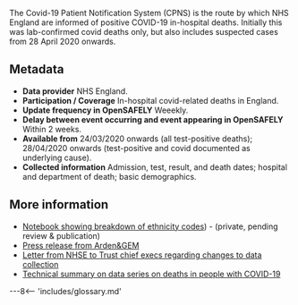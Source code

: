 The Covid-19 Patient Notification System (CPNS) is the route by which NHS England are informed of positive COVID-19 in-hospital deaths.
Initially this was lab-confirmed covid deaths only, but also includes suspected cases from 28 April 2020 onwards.

## Metadata

* **Data provider** NHS England.
* **Participation / Coverage** In-hospital covid-related deaths in England.
* **Update frequency in OpenSAFELY** Weeekly.
* **Delay between event occurring and event appearing in OpenSAFELY** Within 2 weeks.
* **Available from** 24/03/2020 onwards (all test-positive deaths); 28/04/2020 onwards (test-positive and covid documented as underlying cause).
* **Collected information** Admission, test, result, and death dates; hospital and department of death; basic demographics.

## More information
* [Notebook showing breakdown of ethnicity codes](https://github.com/opensafely/rapid-reports/blob/master/notebooks/ethnicity-codes.ipynb)) - (private, pending review & publication)
* [Press release from Arden&GEM](https://www.ardengemcsu.nhs.uk/showcase/news-events/news-events/supporting-providers-to-record-covid-19-patient-notifications/)
* [Letter from NHSE to Trust chief execs regarding changes to data collection](https://www.england.nhs.uk/coronavirus/wp-content/uploads/sites/52/2020/04/C0389-update-to-cpns-reporting-letter-27-april-2020.pdf)
* [Technical summary on data series on deaths in people with COVID-19](https://assets.publishing.service.gov.uk/government/uploads/system/uploads/attachment_data/file/882565/Technical_Summary_PHE_Data_Series_COVID-19_Deaths_20200429.pdf)



---8<-- 'includes/glossary.md'
